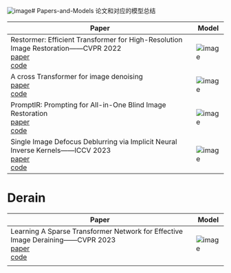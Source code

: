 ![image](https://github.com/Guan-qiqi/Papers-and-Models/assets/63685364/ffb5d172-884a-44c2-a132-801517946d87)# Papers-and-Models
论文和对应的模型总结


| Paper      | Model |
| ----------- | ----------- |
| Restormer: Efficient Transformer for High-Resolution Image Restoration——CVPR 2022<br>[paper](https://openaccess.thecvf.com/content/CVPR2022/papers/Zamir_Restormer_Efficient_Transformer_for_High-Resolution_Image_Restoration_CVPR_2022_paper.pdf)<br>[code](https://github.com/swz30/restormer)      | ![image](https://github.com/Guan-qiqi/Papers-and-Models/assets/63685364/d90403a3-933d-4ad5-bc7d-8040c655e59b)       |
| A cross Transformer for image denoising<br>[paper](https://arxiv.org/pdf/2310.10408v1.pdf)<br>[code](https://github.com/hellloxiaotian/ctnet)  | ![image](https://github.com/Guan-qiqi/Papers-and-Models/assets/63685364/284a29d0-3f9f-48b8-85c5-96a689e345f0) |
| PromptIR: Prompting for All-in-One Blind Image Restoration<br>[paper](https://arxiv.org/pdf/2306.13090v1.pdf)<br>[code](https://github.com/va1shn9v/promptir) | ![image](https://github.com/Guan-qiqi/Papers-and-Models/assets/63685364/652335c1-63dc-4be5-b08b-8f635331623d)|
| Single Image Defocus Deblurring via Implicit Neural Inverse Kernels——ICCV 2023<br>[paper](https://openaccess.thecvf.com/content/ICCV2023/papers/Quan_Single_Image_Defocus_Deblurring_via_Implicit_Neural_Inverse_Kernels_ICCV_2023_paper.pdf) <br>[code](https://github.com/xinyao240/INIKNet)     | ![image](https://github.com/Guan-qiqi/Papers-and-Models/assets/63685364/85849b32-9c27-4ae1-9b9b-c60b12f0f21b)         |



# Derain

| Paper      | Model |
| ----------- | ----------- |
| Learning A Sparse Transformer Network for Effective Image Deraining——CVPR 2023<br>[paper](https://openaccess.thecvf.com/content/CVPR2023/papers/Chen_Learning_a_Sparse_Transformer_Network_for_Effective_Image_Deraining_CVPR_2023_paper.pdf)<br>[code](https://github.com/cschenxiang/drsformer)  | ![image](https://github.com/Guan-qiqi/Papers-and-Models/assets/63685364/af87a96d-066a-40d7-80e7-38b546275167) |
|    |    |
